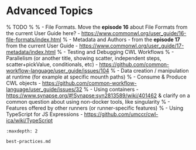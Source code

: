 # Advanced Topics

% TODO
%
% - File Formats. Move the **episode 16** about File Formats from the current User Guide here? - https://www.commonwl.org/user_guide/16-file-formats/index.html
% - Metadata and Authors - from the **episode 17** from the current User Guide - https://www.commonwl.org/user_guide/17-metadata/index.html
% - Testing and Debugging CWL Workflows
% - Parallelism (or another title, showing scatter, independent steps, scatter+pickValue, conditionals, etc) - https://github.com/common-workflow-language/user_guide/issues/104
% - Data creation / manipulation at runtime (for example at specific mounth paths)
% - Consume & Produce CWL objects - https://github.com/common-workflow-language/user_guide/issues/32
% - Using containers - https://www.synapse.org/#!Synapse:syn2813589/wiki/401462 & clarify on a common question about using non-docker tools, like singularity
%   - Features offered by other runners (or runner-specific features)
%   - Using TypeScript for JS Expressions - https://github.com/umccr/cwl-ica/wiki/TypeScript

```{toctree}
:maxdepth: 2

best-practices.md
```
